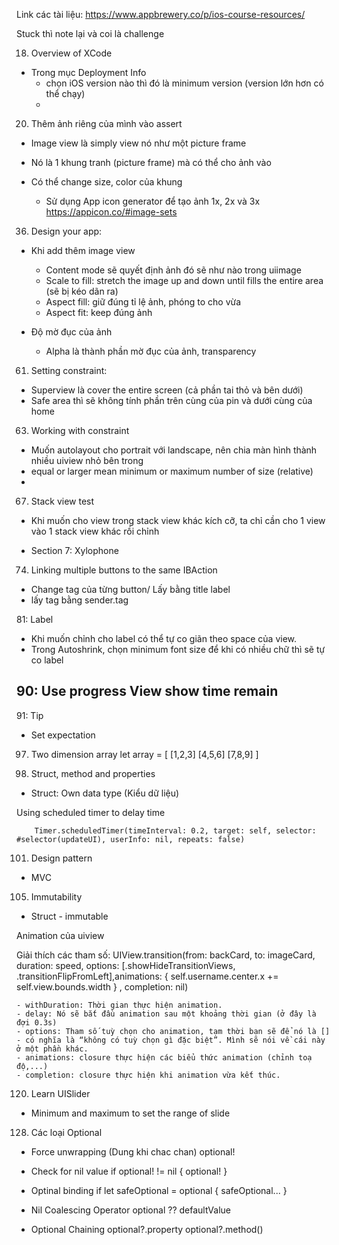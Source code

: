 Link các tài liệu: 
https://www.appbrewery.co/p/ios-course-resources/

Stuck thì note lại và coi là challenge 

18. Overview of XCode
- Trong mục Deployment Info
    + chọn iOS version nào thì đó là minimum version (version lớn hơn có thể chạy) 
    +
    
20. Thêm ảnh riêng của mình vào assert
- Image view là simply view nó như một picture frame 
- Nó là 1 khung tranh (picture frame) mà có thể cho ảnh vào
- Có thể change size, color của khung

    + Sử dụng App icon generator để tạo ảnh 1x, 2x và 3x
https://appicon.co/#image-sets

36. Design your app: 
- Khi add thêm image view 
    + Content mode sẽ quyết định ảnh đó sẽ như nào trong uiimage 
    + Scale to fill: stretch the image up and down until fills the entire area (sẽ bị kéo dãn ra)
    + Aspect fill: giữ đúng tỉ lệ ảnh, phóng to cho vừa
    + Aspect fit: keep đúng ảnh
    
- Độ mờ đục của ảnh
    + Alpha là thành phần mờ đục của ảnh, transparency 
    
    
61. Setting constraint: 
- Superview là cover the entire screen (cả phần tai thỏ và bên dưới)
- Safe area thì sẽ không tính phần trên cùng của pin và dưới cùng của home 

63. Working with constraint 
- Muốn autolayout cho portrait với landscape, nên chia màn hình thành nhiều uiview nhỏ bên trong 
- equal or larger mean minimum or maximum number of size (relative)
- 

67. Stack view test 
- Khi muốn cho view trong stack view khác kích cỡ, ta chỉ cần cho 1 view vào 1 stack view khác rồi chỉnh 


* Section 7: Xylophone
74. Linking multiple buttons to the same IBAction 
- Change tag của từng button/ Lấy bằng title label
- lấy tag bằng sender.tag 

81: Label 
- Khi muốn chỉnh cho label có thể tự co giãn theo space của view. 
- Trong Autoshrink, chọn minimum font size để khi có nhiều chữ thì sẽ tự co label

90: Use progress View show time remain
- 


91: Tip
- Set expectation
97. Two dimension array
let array = [
[1,2,3]
[4,5,6]
[7,8,9]
]

98. Struct, method and properties
- Struct: Own data type (Kiểu dữ liệu)

Using scheduled timer to delay time

        Timer.scheduledTimer(timeInterval: 0.2, target: self, selector: #selector(updateUI), userInfo: nil, repeats: false)
101. Design pattern 
- MVC 

105. Immutability
- Struct - immutable 

Animation của uiview 

Giải thích các tham số:
        UIView.transition(from: backCard, to: imageCard, duration: speed, options: [.showHideTransitionViews, .transitionFlipFromLeft],animations: {
                self.username.center.x += self.view.bounds.width
                }
            , completion: nil)
        
    - withDuration: Thời gian thực hiện animation.
    - delay: Nó sẽ bắt đầu animation sau một khoảng thời gian (ở đây là đợi 0.3s)
    - options: Tham số tuỳ chọn cho animation, tạm thời bạn sẽ để nó là [] - có nghĩa là “không có tuỳ chọn gì đặc biệt”. Mình sẽ nói về cái này ở một phần khác.
    - animations: closure thực hiện các biểu thức animation (chỉnh toạ độ,...)
    - completion: closure thực hiện khi animation vừa kết thúc.

120. Learn UISlider
- Minimum and maximum to set the range of slide 

128. Các loại Optional
- Force unwrapping (Dung khi chac chan) optional!
- Check for nil value 
    if optional! != nil { 
        optional!
    }
- Optinal binding 
    if let safeOptional = optional { 
        safeOptional...
    }
    
    
- Nil Coalescing Operator 
    optional ?? defaultValue
    
- Optional Chaining 
    optional?.property
    optional?.method()
